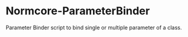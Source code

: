 # Normcore-ParameterBinder
Parameter Binder script to bind single or multiple parameter of a class. 
